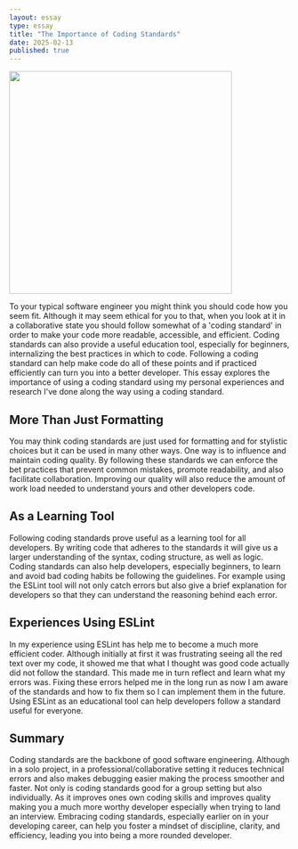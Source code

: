 ```yaml
---
layout: essay
type: essay
title: "The Importance of Coding Standards"
date: 2025-02-13
published: true
---
```


<img width="400px" src="..img/coding-standard.jpg">

To your typical software engineer you might think you should code how you seem fit. Although it may seem ethical for you to that, when you look at it in a collaborative state you should follow somewhat of a 'coding standard' in order to make your code more readable, accessible, and efficient. Coding standards can also provide a useful education tool, especially for beginners, internalizing the best practices in which to code. Following a coding standard can help make code do all of these points and if practiced efficiently can turn you into a better developer. This essay explores the importance of using a coding standard using my personal experiences and research I've done along the way using a coding standard. 

## More Than Just Formatting

You may think coding standards are just used for formatting and for stylistic choices but it can be used in many other ways. One way is to influence and maintain coding quality. By following these standards we can enforce the bet practices that prevent common mistakes, promote readability, and also facilitate collaboration. Improving our quality will also reduce the amount of work load needed to understand yours and other developers code. 

## As a Learning Tool

Following coding standards prove useful as a learning tool for all developers. By writing code that adheres to the standards it will give us a larger understanding of the syntax, coding structure, as well as logic. Coding standards can also help developers, especially beginners, to learn and avoid bad coding habits be following the guidelines. For example using the ESLint tool will not only catch errors but also give a brief explanation for developers so that they can understand the reasoning behind each error. 

## Experiences Using ESLint

In my experience using ESLint has help me to become a much more efficient coder. Although initially at first it was frustrating seeing all the red text over my code, it showed me that what I thought was good code actually did not follow the standard. This made me in turn reflect and learn what my errors was. Fixing these errors helped me in the long run as now I am aware of the standards and how to fix them so I can implement them in the future. Using ESLint as an educational tool can help developers follow a standard useful for everyone.

## Summary

Coding standards are the backbone of good software engineering. Although in a solo project, in a professional/collaborative setting it reduces technical errors and also makes debugging easier making the process smoother and faster. Not only is coding standards good for a group setting but also individually. As it improves ones own coding skills and improves quality making you a much more worthy developer especially when trying to land an interview. Embracing coding standards, especially earlier on in your developing career, can help you foster a mindset of discipline, clarity, and efficiency, leading you into being a more rounded developer. 
